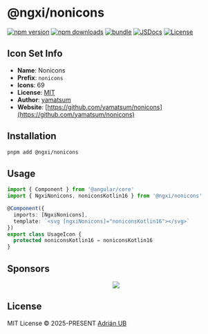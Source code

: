# @ngxi/nonicons

[![npm version][npm-version-src]][npm-version-href]
[![npm downloads][npm-downloads-src]][npm-downloads-href]
[![bundle][bundle-src]][bundle-href]
[![JSDocs][jsdocs-src]][jsdocs-href]
[![License][license-src]][license-href]

## Icon Set Info

- **Name**: Nonicons
- **Prefix**: `nonicons`
- **Icons**: 69
- **License**: [MIT](https://github.com/yamatsum/nonicons/blob/master/LICENSE)
- **Author**: [yamatsum](https://github.com/yamatsum/nonicons)
- **Website**: [https://github.com/yamatsum/nonicons](https://github.com/yamatsum/nonicons)

## Installation

```sh
pnpm add @ngxi/nonicons
```

## Usage

```ts
import { Component } from '@angular/core'
import { NgxiNonicons, noniconsKotlin16 } from '@ngxi/nonicons'

@Component({
  imports: [NgxiNonicons],
  template: `<svg [ngxiNonicons]="noniconsKotlin16"></svg>`
})
export class UsageIcon {
  protected noniconsKotlin16 = noniconsKotlin16
}
```

## Sponsors

<p align="center">
  <a href="https://cdn.jsdelivr.net/gh/adrian-ub/static/sponsors.svg">
    <img src='https://cdn.jsdelivr.net/gh/adrian-ub/static/sponsors.svg'/>
  </a>
</p>

## License

MIT License © 2025-PRESENT [Adrián UB](https://github.com/adrian-ub)

<!-- Badges -->

[npm-version-src]: https://img.shields.io/npm/v/@ngxi/nonicons?style=flat&colorA=080f12&colorB=1fa669
[npm-version-href]: https://npmjs.com/package/@ngxi/nonicons
[npm-downloads-src]: https://img.shields.io/npm/dm/@ngxi/nonicons?style=flat&colorA=080f12&colorB=1fa669
[npm-downloads-href]: https://npmjs.com/package/@ngxi/nonicons
[bundle-src]: https://img.shields.io/bundlephobia/minzip/@ngxi/nonicons?style=flat&colorA=080f12&colorB=1fa669&label=minzip
[bundle-href]: https://bundlephobia.com/result?p=@ngxi/nonicons
[license-src]: https://img.shields.io/npm/l/@ngxi/nonicons?style=flat&colorA=080f12&colorB=1fa669
[license-href]: https://github.com/adrian-ub/ngxi/blob/main/LICENSE
[jsdocs-src]: https://img.shields.io/badge/jsdocs-reference-080f12?style=flat&colorA=080f12&colorB=1fa669
[jsdocs-href]: https://www.jsdocs.io/package/@ngxi/nonicons
